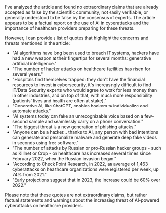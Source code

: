 I've analyzed the article and found no extraordinary claims that are already accepted as false by the scientific community, not easily verifiable, or generally understood to be false by the consensus of experts. The article appears to be a factual report on the use of AI in cyberattacks and the importance of healthcare providers preparing for these threats.

However, I can provide a list of quotes that highlight the concerns and threats mentioned in the article:

* "AI algorithms have long been used to breach IT systems, hackers have had a new weapon at their fingertips for several months: generative artificial intelligence."
* "The number of hacker attacks on healthcare facilities has risen for several years."
* "Hospitals find themselves trapped: they don't have the financial resources to invest in cybersecurity, it's increasingly difficult to find IT/Data Security experts who would agree to work for less money than in other industries, and on top of that, with much more responsibility (patients' lives and health are often at stake)."
* "Generative AI, like ChatGPT, enables hackers to individualize and automate attacks."
* "AI systems today can fake an unrecognizable voice based on a few-second sample and seamlessly carry on a phone conversation."
* "The biggest threat is a new generation of phishing attacks."
* "Anyone can be a hacker... thanks to AI, any person with bad intentions can generate and personalize malware and generate deep fake videos in seconds using free software."
* "The number of attacks by Russian or pro-Russian hacker groups - such as Killnet or Crop - on healthcare has increased several times since February 2022, when the Russian invasion began."
* "According to Check Point Research, in 2022, an average of 1,463 cyberattacks on healthcare organizations were registered per week, up 74% from 2021."
* "Early projections suggest that in 2023, the increase could be 60% over 2022."

Please note that these quotes are not extraordinary claims, but rather factual statements and warnings about the increasing threat of AI-powered cyberattacks on healthcare providers.
